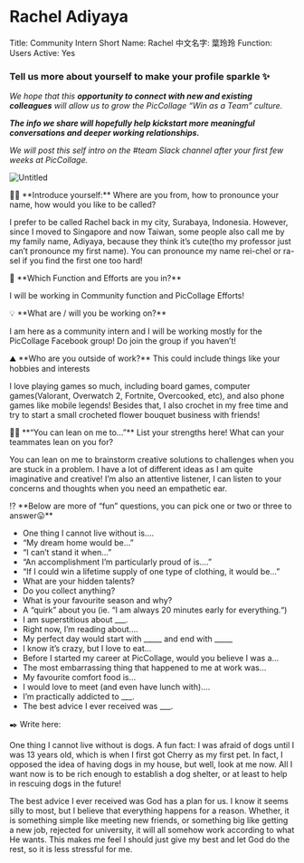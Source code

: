 # Rachel Adiyaya

Title: Community Intern
Short Name: Rachel
中文名字: 葉玲玲
Function: Users
Active: Yes

### Tell us more about yourself to make your profile sparkle ✨

*We hope that this **opportunity to connect with new and existing colleagues** will allow us to grow the PicCollage “Win as a Team” culture.* 

***The info we share will hopefully help kickstart more meaningful conversations and deeper working relationships.*** 

*We will post this self intro on the #team Slack channel after your first few weeks at PicCollage.* 

![Untitled](Rachel%20Adiyaya%20662f823204ce4f499c2633793d5e9a8c/Untitled.png)

<aside>
👋🏻 **Introduce yourself:** Where are you from, how to pronounce your name, how would you like to be called?

</aside>

I prefer to be called Rachel back in my city, Surabaya, Indonesia. However, since I moved to Singapore and now Taiwan, some people also call me by my family name, Adiyaya, because they think it’s cute(tho my professor just can’t pronounce my first name). You can pronounce my name rei-chel or ra-sel if you find the first one too hard!

<aside>
💼 **Which Function and Efforts are you in?**

</aside>

I will be working in Community function and PicCollage Efforts!

<aside>
💡 **What are / will you be working on?**

</aside>

I am here as a community intern and I will be working mostly for the PicCollage Facebook group! Do join the group if you haven’t!

<aside>
⛰️ **Who are you outside of work?** This could include things like your hobbies and interests

</aside>

I love playing games so much, including board games, computer games(Valorant, Overwatch 2, Fortnite, Overcooked, etc), and also phone games like mobile legends! Besides that, I also crochet in my free time and try to start a small crocheted flower bouquet business with friends!

<aside>
💪🏻 **“You can lean on me to…”** List your strengths here! What can your teammates lean on you for?

</aside>

You can lean on me to brainstorm creative solutions to challenges when you are stuck in a problem. I have a lot of different ideas as I am quite imaginative and creative! I’m also an attentive listener, I can listen to your concerns and thoughts when you need an empathetic ear.

<aside>
⁉️ **Below are more of “fun” questions, you can pick one or two or three to answer😛**

</aside>

- One thing I cannot live without is….
- “My dream home would be…”
- “I can’t stand it when…”
- “An accomplishment I’m particularly proud of is….”
- “If I could win a lifetime supply of one type of clothing, it would be…”
- What are your hidden talents?
- Do you collect anything?
- What is your favourite season and why?
- A “quirk” about you (ie. “I am always 20 minutes early for everything.“)
- I am superstitious about ___.
- Right now, I’m reading about….
- My perfect day would start with _____ and end with _____
- I know it’s crazy, but I love to eat…
- Before I started my career at PicCollage, would you believe I was a…
- The most embarrassing thing that happened to me at work was…
- My favourite comfort food is…
- I would love to meet (and even have lunch with)….
- I’m practically addicted to ___.
- The best advice I ever received was ___.

<aside>
✒️ Write here:

</aside>

One thing I cannot live without is dogs. A fun fact: I was afraid of dogs until I was 13 years old, which is when I first got Cherry as my first pet. In fact, I opposed the idea of having dogs in my house, but well, look at me now. All I want now is to be rich enough to establish a dog shelter, or at least to help in rescuing dogs in the future!

The best advice I ever received was God has a plan for us. I know it seems silly to most, but I believe that everything happens for a reason. Whether, it is something simple like meeting new friends, or something big like getting a new job, rejected for university, it will all somehow work according to what He wants. This makes me feel I should just give my best and let God do the rest, so it is less stressful for me.